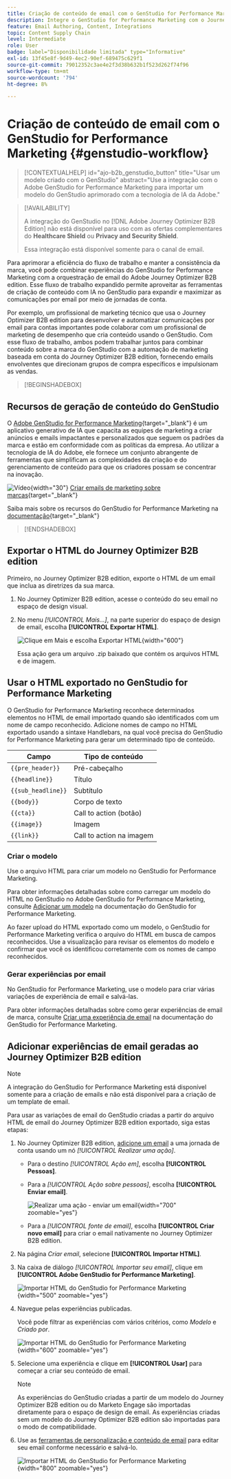 ```yaml
---
title: Criação de conteúdo de email com o GenStudio for Performance Marketing
description: Integre o GenStudio for Performance Marketing com o Journey Optimizer B2B edition - exporte o HTML, crie experiências de email alimentadas por IA e importe conteúdo de marca.
feature: Email Authoring, Content, Integrations
topic: Content Supply Chain
level: Intermediate
role: User
badge: label="Disponibilidade limitada" type="Informative"
exl-id: 13f45e8f-9d49-4ec2-90ef-689475c629f1
source-git-commit: 79012352c3ae4e2f3d38b632b1f523d262f74f96
workflow-type: tm+mt
source-wordcount: '794'
ht-degree: 8%

---
```


# Criação de conteúdo de email com o GenStudio for Performance Marketing {#genstudio-workflow}

>[!CONTEXTUALHELP]
>id="ajo-b2b_genstudio_button"
>title="Usar um modelo criado com o GenStudio"
>abstract="Use a integração com o Adobe GenStudio for Performance Marketing para importar um modelo do GenStudio aprimorado com a tecnologia de IA da Adobe."

>[!AVAILABILITY]
>
>A integração do GenStudio no [!DNL Adobe Journey Optimizer B2B Edition] não está disponível para uso com as ofertas complementares do **Healthcare Shield** ou **Privacy and Security Shield**.
>
>Essa integração está disponível somente para o canal de email.

Para aprimorar a eficiência do fluxo de trabalho e manter a consistência da marca, você pode combinar experiências do GenStudio for Performance Marketing com a orquestração de email do Adobe Journey Optimizer B2B edition. Esse fluxo de trabalho expandido permite aproveitar as ferramentas de criação de conteúdo com IA no GenStudio para expandir e maximizar as comunicações por email por meio de jornadas de conta.

Por exemplo, um profissional de marketing técnico que usa o Journey Optimizer B2B edition para desenvolver e automatizar comunicações por email para contas importantes pode colaborar com um profissional de marketing de desempenho que cria conteúdo usando o GenStudio. Com esse fluxo de trabalho, ambos podem trabalhar juntos para combinar conteúdo sobre a marca do GenStudio com a automação de marketing baseada em conta do Journey Optimizer B2B edition, fornecendo emails envolventes que direcionam grupos de compra específicos e impulsionam as vendas.

>[!BEGINSHADEBOX]

## Recursos de geração de conteúdo do GenStudio

O [Adobe GenStudio for Performance Marketing](https://business.adobe.com/products/genstudio-for-performance-marketing.html){target="_blank"} é um aplicativo generativo de IA que capacita as equipes de marketing a criar anúncios e emails impactantes e personalizados que seguem os padrões da marca e estão em conformidade com as políticas da empresa. Ao utilizar a tecnologia de IA do Adobe, ele fornece um conjunto abrangente de ferramentas que simplificam as complexidades da criação e do gerenciamento de conteúdo para que os criadores possam se concentrar na inovação.

![Vídeo](../../assets/do-not-localize/icon-video.svg){width="30"} [Criar emails de marketing sobre marcas](https://experienceleague.adobe.com/pt-br/docs/genstudio-for-performance-marketing-learn/tutorials/creating-experiences/creating-on-brand-emails){target="_blank"}

Saiba mais sobre os recursos do GenStudio for Performance Marketing na [documentação](https://experienceleague.adobe.com/pt-br/docs/genstudio-for-performance-marketing/user-guide/home){target="_blank"}

>[!ENDSHADEBOX]

## Exportar o HTML do Journey Optimizer B2B edition

Primeiro, no Journey Optimizer B2B edition, exporte o HTML de um email que inclua as diretrizes da sua marca.

1. No Journey Optimizer B2B edition, acesse o conteúdo do seu email no espaço de design visual.

1. No menu _[!UICONTROL Mais...]_, na parte superior do espaço de design de email, escolha **[!UICONTROL Exportar HTML]**.

   ![Clique em Mais e escolha Exportar HTML](./assets/email-export-html.png){width="600"}

   Essa ação gera um arquivo .zip baixado que contém os arquivos HTML e de imagem.

## Usar o HTML exportado no GenStudio for Performance Marketing

O GenStudio for Performance Marketing reconhece determinados elementos no HTML de email importado quando são identificados com um nome de campo reconhecido. Adicione nomes de campo no HTML exportado usando a sintaxe Handlebars, na qual você precisa do GenStudio for Performance Marketing para gerar um determinado tipo de conteúdo.

| Campo | Tipo de conteúdo |
| ----------------- | ------------------------- |
| `{{pre_header}}` | Pré-cabeçalho |
| `{{headline}}` | Título |
| `{{sub_headline}}` | Subtítulo |
| `{{body}}` | Corpo de texto |
| `{{cta}}` | Call to action (botão) |
| `{{image}}` | Imagem |
| `{{link}}` | Call to action na imagem |

### Criar o modelo

Use o arquivo HTML para criar um modelo no GenStudio for Performance Marketing.

Para obter informações detalhadas sobre como carregar um modelo do HTML no GenStudio no Adobe GenStudio for Performance Marketing, consulte [Adicionar um modelo](https://experienceleague.adobe.com/pt-br/docs/genstudio-for-performance-marketing/user-guide/content/templates/use-templates#add-a-template) na documentação do GenStudio for Performance Marketing.

Ao fazer upload do HTML exportado como um modelo, o GenStudio for Performance Marketing verifica o arquivo do HTML em busca de campos reconhecidos. Use a visualização para revisar os elementos do modelo e confirmar que você os identificou corretamente com os nomes de campo reconhecidos.

### Gerar experiências por email

No GenStudio for Performance Marketing, use o modelo para criar várias variações de experiência de email e salvá-las.

Para obter informações detalhadas sobre como gerar experiências de email de marca, consulte [Criar uma experiência de email](https://experienceleague.adobe.com/pt-br/docs/genstudio-for-performance-marketing/user-guide/create/create-email-experience) na documentação do GenStudio for Performance Marketing.

## Adicionar experiências de email geradas ao Journey Optimizer B2B edition

>[!NOTE]
>
>A integração do GenStudio for Performance Marketing está disponível somente para a criação de emails e não está disponível para a criação de um template de email.

Para usar as variações de email do GenStudio criadas a partir do arquivo HTML de email do Journey Optimizer B2B edition exportado, siga estas etapas:

1. No Journey Optimizer B2B edition, [adicione um email](./add-email.md) a uma jornada de conta usando um nó _[!UICONTROL Realizar uma ação]_.

   * Para o destino _[!UICONTROL Ação em]_, escolha **[!UICONTROL Pessoas]**.

   * Para a _[!UICONTROL Ação sobre pessoas]_, escolha **[!UICONTROL Enviar email]**.

     ![Realizar uma ação - enviar um email](./assets/journey-node-send-email.png){width="700" zoomable="yes"}

   * Para a _[!UICONTROL fonte de email]_, escolha **[!UICONTROL Criar novo email]** para criar o email nativamente no Journey Optimizer B2B edition.

1. Na página _Criar email_, selecione **[!UICONTROL Importar HTML]**.

1. Na caixa de diálogo _[!UICONTROL Importar seu email]_, clique em **[!UICONTROL Adobe GenStudio for Performance Marketing]**.

   ![Importar HTML do GenStudio for Performance Marketing](./assets/email-import-html-genstudio.png){width="500" zoomable="yes"}

1. Navegue pelas experiências publicadas.

   Você pode filtrar as experiências com vários critérios, como _Modelo_ e _Criado por_.

   ![Importar HTML do GenStudio for Performance Marketing](./assets/email-import-select-gen-studio-experience.png){width="600" zoomable="yes"}

1. Selecione uma experiência e clique em **[!UICONTROL Usar]** para começar a criar seu conteúdo de email.

   >[!NOTE]
   >
   >As experiências do GenStudio criadas a partir de um modelo do Journey Optimizer B2B edition ou do Marketo Engage são importadas diretamente para o espaço de design de email. As experiências criadas sem um modelo do Journey Optimizer B2B edition são importadas para o modo de compatibilidade.

1. Use as [ferramentas de personalização e conteúdo de email](./email-authoring.md) para editar seu email conforme necessário e salvá-lo.

   ![Importar HTML do GenStudio for Performance Marketing](./assets/email-imported-experience.png){width="800" zoomable="yes"}

